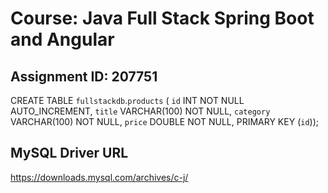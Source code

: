 # Course: Java Full Stack Spring Boot and Angular
## Assignment ID: 207751

CREATE TABLE `fullstackdb`.`products` (
  `id` INT NOT NULL AUTO_INCREMENT,
  `title` VARCHAR(100) NOT NULL,
  `category` VARCHAR(100) NOT NULL,
  `price` DOUBLE NOT NULL,
  PRIMARY KEY (`id`));

## MySQL Driver URL
https://downloads.mysql.com/archives/c-j/